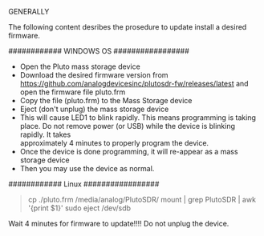 GENERALLY

The following content desribes the prosedure to update install a desired firmware.


############  WINDOWS OS  #################

- Open the Pluto mass storage device
- Download the desired firmware version from https://github.com/analogdevicesinc/plutosdr-fw/releases/latest and open the firmware file pluto.frm
- Copy the file (pluto.frm) to the Mass Storage device
- Eject (don't unplug) the mass storage device
- This will cause LED1 to blink rapidly. This means programming is taking place. Do not remove power (or USB) while the device is blinking rapidly. It takes     
  approximately 4 minutes to properly program the device.
- Once the device is done programming, it will re-appear as a mass storage device
- Then you may use the device as normal.


############  Linux  #################

> cp ./pluto.frm /media/analog/PlutoSDR/
> mount | grep PlutoSDR | awk '{print $1}'
> sudo eject /dev/sdb

Wait 4 minutes for firmware to update!!!! Do not unplug the device.
